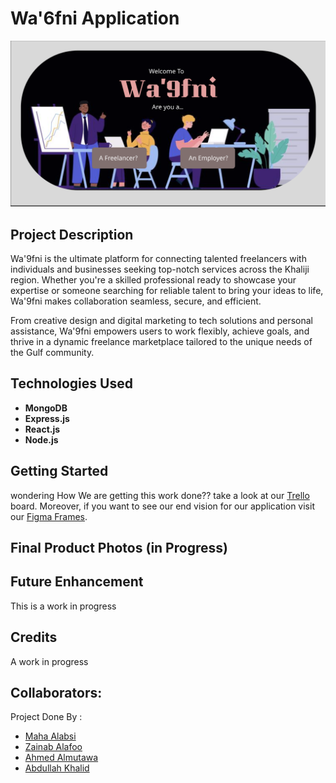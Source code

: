 # Wa'6fni Application

![Alt text for the image](./images/Screenshot%202024-12-25%20at%2019.10.32.png)

## Project Description

Wa'9fni is the ultimate platform for connecting talented freelancers with individuals and businesses seeking top-notch services across the Khaliji region. Whether you're a skilled professional ready to showcase your expertise or someone searching for reliable talent to bring your ideas to life, Wa'9fni makes collaboration seamless, secure, and efficient.

From creative design and digital marketing to tech solutions and personal assistance, Wa'9fni empowers users to work flexibly, achieve goals, and thrive in a dynamic freelance marketplace tailored to the unique needs of the Gulf community.

## Technologies Used

- **MongoDB**
- **Express.js**
- **React.js**
- **Node.js**

## Getting Started

wondering How We are getting this work done?? take a look at our [Trello](https://trello.com/invite/b/676bec17288159d6e19ebd8c/ATTI116172f736be3fa3c4e7560cf284b5fe22E7B6B9/daily-tasks-for-project-3) board. Moreover, if you want to see our end vision for our application visit our [Figma Frames](https://www.figma.com/design/Oh4JXCX2iPsbLNylBvtF8T/Untitled?node-id=0-1&t=xmRij9lmCL6hPVOh-1).

## Final Product Photos (in Progress)

## Future Enhancement

This is a work in progress

## Credits

A work in progress

## Collaborators:

Project Done By :

- [Maha Alabsi](https://github.com/mahalabsi?tab=repositories)
- [Zainab Alafoo](https://github.com/ZeeTW?tab=repositories)
- [Ahmed Almutawa](https://github.com/ahmed121234?tab=repositories)
- [Abdullah Khalid](https://github.com/AK0275?tab=repositories)

